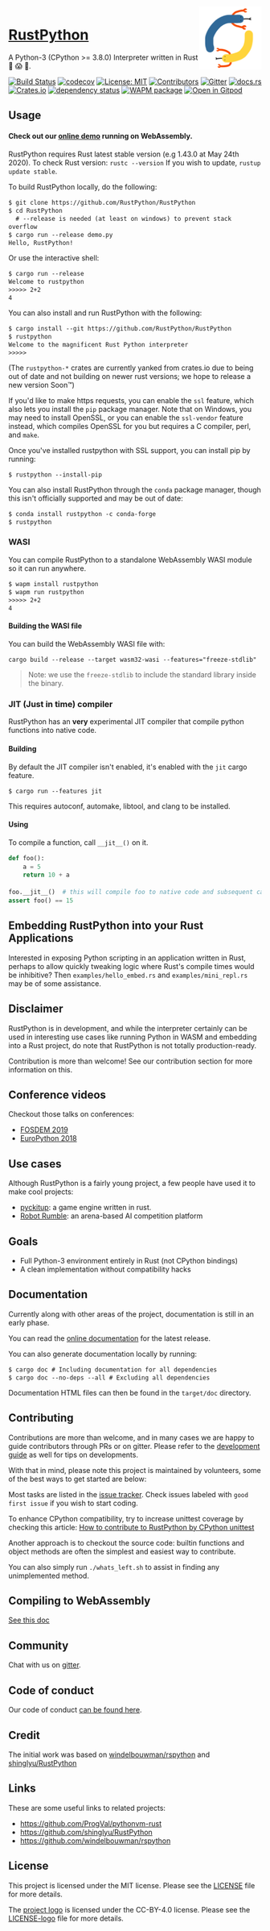 <img src="./logo.png" width="125" height="125" align="right" />

# [RustPython](https://rustpython.github.io/)

A Python-3 (CPython >= 3.8.0) Interpreter written in Rust :snake: :scream:
:metal:.

[![Build Status](https://github.com/RustPython/RustPython/workflows/CI/badge.svg)](https://github.com/RustPython/RustPython/actions?query=workflow%3ACI)
[![codecov](https://codecov.io/gh/RustPython/RustPython/branch/master/graph/badge.svg)](https://codecov.io/gh/RustPython/RustPython)
[![License: MIT](https://img.shields.io/badge/License-MIT-green.svg)](https://opensource.org/licenses/MIT)
[![Contributors](https://img.shields.io/github/contributors/RustPython/RustPython.svg)](https://github.com/RustPython/RustPython/graphs/contributors)
[![Gitter](https://badges.gitter.im/RustPython/Lobby.svg)](https://gitter.im/rustpython/Lobby)
[![docs.rs](https://docs.rs/rustpython/badge.svg)](https://docs.rs/rustpython/)
[![Crates.io](https://img.shields.io/crates/v/rustpython)](https://crates.io/crates/rustpython)
[![dependency status](https://deps.rs/crate/rustpython/0.1.1/status.svg)](https://deps.rs/crate/rustpython/0.1.1)
[![WAPM package](https://wapm.io/package/rustpython/badge.svg?style=flat)](https://wapm.io/package/rustpython)
[![Open in Gitpod](https://img.shields.io/static/v1?label=Open%20in&message=Gitpod&color=1aa6e4&logo=gitpod)](https://gitpod.io#https://github.com/RustPython/RustPython)

## Usage

#### Check out our [online demo](https://rustpython.github.io/demo/) running on WebAssembly.

RustPython requires Rust latest stable version (e.g 1.43.0 at May 24th 2020). 
To check Rust version: `rustc --version` If you wish to update,
`rustup update stable`.

To build RustPython locally, do the following:

    $ git clone https://github.com/RustPython/RustPython
    $ cd RustPython
      # --release is needed (at least on windows) to prevent stack overflow
    $ cargo run --release demo.py
    Hello, RustPython!

Or use the interactive shell:

    $ cargo run --release
    Welcome to rustpython
    >>>>> 2+2
    4

You can also install and run RustPython with the following:

    $ cargo install --git https://github.com/RustPython/RustPython
    $ rustpython
    Welcome to the magnificent Rust Python interpreter
    >>>>>

(The `rustpython-*` crates are currently yanked from crates.io due to being out
of date and not building on newer rust versions; we hope to release a new
version Soon™)

If you'd like to make https requests, you can enable the `ssl` feature, which
also lets you install the `pip` package manager. Note that on Windows, you may
need to install OpenSSL, or you can enable the `ssl-vendor` feature instead,
which compiles OpenSSL for you but requires a C compiler, perl, and `make`.

Once you've installed rustpython with SSL support, you can install pip by
running:

    $ rustpython --install-pip

You can also install RustPython through the `conda` package manager, though
this isn't officially supported and may be out of date:

    $ conda install rustpython -c conda-forge
    $ rustpython


### WASI

You can compile RustPython to a standalone WebAssembly WASI module so it can run anywhere.

```shell
$ wapm install rustpython
$ wapm run rustpython
>>>>> 2+2
4
```

#### Building the WASI file

You can build the WebAssembly WASI file with:

```
cargo build --release --target wasm32-wasi --features="freeze-stdlib"
```

> Note: we use the `freeze-stdlib` to include the standard library inside the binary.

### JIT (Just in time) compiler

RustPython has an **very** experimental JIT compiler that compile python functions into native code. 

#### Building

By default the JIT compiler isn't enabled, it's enabled with the `jit` cargo feature.

    $ cargo run --features jit
    
This requires autoconf, automake, libtool, and clang to be installed.

#### Using 

To compile a function, call `__jit__()` on it.

```python
def foo():
    a = 5
    return 10 + a

foo.__jit__()  # this will compile foo to native code and subsequent calls will execute that native code
assert foo() == 15
```

## Embedding RustPython into your Rust Applications

Interested in exposing Python scripting in an application written in Rust,
perhaps to allow quickly tweaking logic where Rust's compile times would be inhibitive?
Then `examples/hello_embed.rs` and `examples/mini_repl.rs` may be of some assistance.

## Disclaimer

RustPython is in development, and while the interpreter certainly can be used
in interesting use cases like running Python in WASM and embedding into a Rust
project, do note that RustPython is not totally production-ready.

Contribution is more than welcome! See our contribution section for more
information on this.

## Conference videos

Checkout those talks on conferences:

- [FOSDEM 2019](https://www.youtube.com/watch?v=nJDY9ASuiLc)
- [EuroPython 2018](https://www.youtube.com/watch?v=YMmio0JHy_Y)

## Use cases

Although RustPython is a fairly young project, a few people have used it to
make cool projects:

- [pyckitup](https://github.com/pickitup247/pyckitup): a game engine written in
  rust.
- [Robot Rumble](https://github.com/robot-rumble/logic/): an arena-based AI competition platform

## Goals

- Full Python-3 environment entirely in Rust (not CPython bindings)
- A clean implementation without compatibility hacks

## Documentation

Currently along with other areas of the project, documentation is still in an
early phase.

You can read the [online documentation](https://rustpython.github.io/docs/) for the
latest release.

You can also generate documentation locally by running:

```shell
$ cargo doc # Including documentation for all dependencies
$ cargo doc --no-deps --all # Excluding all dependencies
```

Documentation HTML files can then be found in the `target/doc` directory.

## Contributing

Contributions are more than welcome, and in many cases we are happy to guide
contributors through PRs or on gitter. Please refer to the
[development guide](DEVELOPMENT.md) as well for tips on developments.

With that in mind, please note this project is maintained by volunteers, some of
the best ways to get started are below:

Most tasks are listed in the
[issue tracker](https://github.com/RustPython/RustPython/issues). Check issues
labeled with `good first issue` if you wish to start coding.

To enhance CPython compatibility, try to increase unittest coverage by checking this article: [How to contribute to RustPython by CPython unittest](https://rustpython.github.io/guideline/2020/04/04/how-to-contribute-by-cpython-unittest.html)

Another approach is to checkout the source code: builtin functions and object
methods are often the simplest and easiest way to contribute.

You can also simply run `./whats_left.sh` to assist in finding any unimplemented
method.

## Compiling to WebAssembly

[See this doc](wasm/README.md)

## Community

Chat with us on [gitter][gitter].

## Code of conduct

Our code of conduct [can be found here](code-of-conduct.md).

## Credit

The initial work was based on
[windelbouwman/rspython](https://github.com/windelbouwman/rspython) and
[shinglyu/RustPython](https://github.com/shinglyu/RustPython)

[gitter]: https://gitter.im/rustpython/Lobby

## Links

These are some useful links to related projects:

- https://github.com/ProgVal/pythonvm-rust
- https://github.com/shinglyu/RustPython
- https://github.com/windelbouwman/rspython

## License

This project is licensed under the MIT license. Please see the
[LICENSE](LICENSE) file for more details.

The [project logo](logo.png) is licensed under the CC-BY-4.0
license. Please see the [LICENSE-logo](LICENSE-logo) file
for more details.
